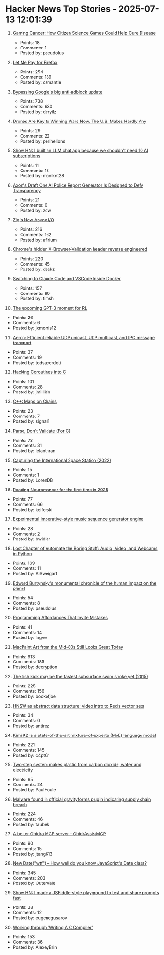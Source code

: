 # Hacker News Top Stories - 2025-07-13 12:01:39

1. [Gaming Cancer: How Citizen Science Games Could Help Cure Disease](https://thereader.mitpress.mit.edu/how-citizen-science-games-could-help-cure-disease/)
   - Points: 18
   - Comments: 1
   - Posted by: pseudolus

2. [Let Me Pay for Firefox](https://discourse.mozilla.org/t/let-me-pay-for-firefox/141297)
   - Points: 254
   - Comments: 189
   - Posted by: csmantle

3. [Bypassing Google's big anti-adblock update](https://0x44.xyz/blog/web-request-blocking/)
   - Points: 738
   - Comments: 630
   - Posted by: deryilz

4. [Drones Are Key to Winning Wars Now. The U.S. Makes Hardly Any](https://www.nytimes.com/2025/07/13/business/drones-us-military-manufacturing-lags.html)
   - Points: 29
   - Comments: 22
   - Posted by: perihelions

5. [Show HN: I built an LLM chat app because we shouldn't need 10 AI subscriptions](https://prismharmony.com/chat)
   - Points: 11
   - Comments: 13
   - Posted by: maniknt28

6. [Axon's Draft One AI Police Report Generator Is Designed to Defy Transparency](https://www.eff.org/deeplinks/2025/07/axons-draft-one-designed-defy-transparency)
   - Points: 21
   - Comments: 0
   - Posted by: zdw

7. [Zig's New Async I/O](https://kristoff.it/blog/zig-new-async-io/)
   - Points: 216
   - Comments: 162
   - Posted by: afirium

8. [Chrome's hidden X-Browser-Validation header reverse engineered](https://github.com/dsekz/chrome-x-browser-validation-header)
   - Points: 220
   - Comments: 45
   - Posted by: dsekz

9. [Switching to Claude Code and VSCode Inside Docker](https://timsh.org/claude-inside-docker/)
   - Points: 157
   - Comments: 90
   - Posted by: timsh

10. [The upcoming GPT-3 moment for RL](https://www.mechanize.work/blog/the-upcoming-gpt-3-moment-for-rl/)
   - Points: 26
   - Comments: 6
   - Posted by: jxmorris12

11. [Aeron: Efficient reliable UDP unicast, UDP multicast, and IPC message transport](https://github.com/aeron-io/aeron)
   - Points: 37
   - Comments: 19
   - Posted by: todsacerdoti

12. [Hacking Coroutines into C](https://wiomoc.de/misc/posts/hacking_coroutines_into_c.html)
   - Points: 101
   - Comments: 28
   - Posted by: jmillikin

13. [C++: Maps on Chains](http://bannalia.blogspot.com/2025/07/maps-on-chains.html)
   - Points: 23
   - Comments: 7
   - Posted by: signa11

14. [Parse, Don't Validate (For C)](https://www.lelanthran.com/chap13/content.html)
   - Points: 73
   - Comments: 31
   - Posted by: lelanthran

15. [Capturing the International Space Station (2022)](https://cosmicbackground.io/blogs/learn-about-how-these-are-captured/capturing-the-international-space-station)
   - Points: 15
   - Comments: 1
   - Posted by: LorenDB

16. [Reading Neuromancer for the first time in 2025](https://mbh4h.substack.com/p/neuromancer-2025-review-william-gibson)
   - Points: 77
   - Comments: 66
   - Posted by: keiferski

17. [Experimental imperative-style music sequence generator engine](https://github.com/renoise/pattrns)
   - Points: 28
   - Comments: 2
   - Posted by: bwidlar

18. [Lost Chapter of Automate the Boring Stuff: Audio, Video, and Webcams in Python](https://inventwithpython.com/blog/lost-av-chapter.html)
   - Points: 169
   - Comments: 11
   - Posted by: AlSweigart

19. [Edward Burtynsky's monumental chronicle of the human impact on the planet](https://www.newyorker.com/culture/photo-booth/earths-poet-of-scale)
   - Points: 54
   - Comments: 8
   - Posted by: pseudolus

20. [Programming Affordances That Invite Mistakes](https://thetechenabler.substack.com/p/programming-affordance-when-a-languages)
   - Points: 41
   - Comments: 14
   - Posted by: ingve

21. [MacPaint Art from the Mid-80s Still Looks Great Today](https://blog.decryption.net.au/posts/macpaint.html)
   - Points: 913
   - Comments: 185
   - Posted by: decryption

22. [The fish kick may be the fastest subsurface swim stroke yet (2015)](https://nautil.us/is-this-new-swim-stroke-the-fastest-yet-235511/)
   - Points: 225
   - Comments: 156
   - Posted by: bookofjoe

23. [HNSW as abstract data structure: video intro to Redis vector sets](https://www.youtube.com/watch?v=kVApsFUeuEA)
   - Points: 34
   - Comments: 0
   - Posted by: antirez

24. [Kimi K2 is a state-of-the-art mixture-of-experts (MoE) language model](https://twitter.com/Kimi_Moonshot/status/1943687594560332025)
   - Points: 221
   - Comments: 145
   - Posted by: c4pt0r

25. [Two-step system makes plastic from carbon dioxide, water and electricity](https://phys.org/news/2025-06-plastic-carbon-dioxide-electricity.html)
   - Points: 65
   - Comments: 24
   - Posted by: PaulHoule

26. [Malware found in official gravityforms plugin indicating supply chain breach](https://patchstack.com/articles/critical-malware-found-in-gravityforms-official-plugin-site/)
   - Points: 224
   - Comments: 46
   - Posted by: taubek

27. [A better Ghidra MCP server – GhidrAssistMCP](https://github.com/jtang613/GhidrAssistMCP)
   - Points: 90
   - Comments: 15
   - Posted by: jtang613

28. [New Date("wtf") – How well do you know JavaScript's Date class?](https://jsdate.wtf)
   - Points: 345
   - Comments: 203
   - Posted by: OuterVale

29. [Show HN: I made a JSFiddle-style playground to test and share prompts fast](https://langfa.st/)
   - Points: 38
   - Comments: 12
   - Posted by: eugenegusarov

30. [Working through 'Writing A C Compiler'](https://jollygoodsw.wordpress.com/2025/03/13/working-through-writing-a-c-compiler/)
   - Points: 153
   - Comments: 36
   - Posted by: AlexeyBrin


